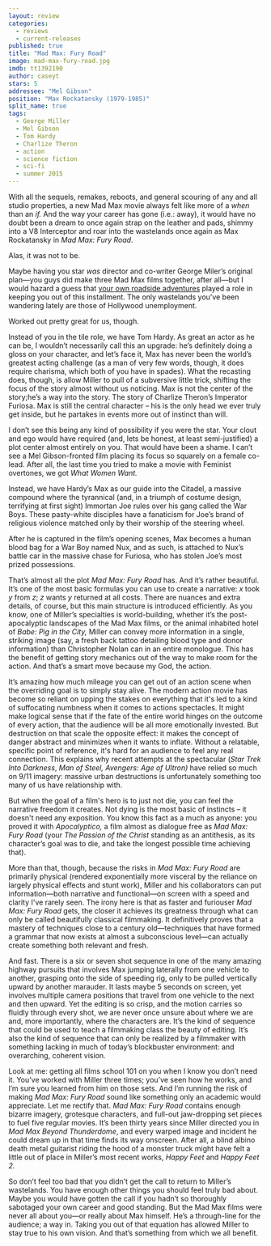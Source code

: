 ```yaml
---
layout: review
categories: 
  - reviews
  - current-releases
published: true
title: "Mad Max: Fury Road"
image: mad-max-fury-road.jpg
imdb: tt1392190
author: caseyt
stars: 5
addressee: "Mel Gibson"
position: "Max Rockatansky (1979-1985)"
split_name: true
tags: 
  - George Miller
  - Mel Gibson
  - Tom Hardy
  - Charlize Theron
  - action
  - science fiction
  - sci-fi
  - summer 2015
---
```

With all the sequels, remakes, reboots, and general scouring of any and all studio properties, a new Mad Max movie always felt like more of a _when_ than an _if._  And the way your career has gone (i.e.: away), it would have no doubt been a dream to once again strap on the leather and pads, shimmy into a V8 Interceptor and roar into the wastelands once again as Max Rockatansky in _Mad Max: Fury Road_.

Alas, it was not to be. 

Maybe having you star _was_ director and co-writer George Miler’s original plan—you guys did make three Mad Max films together, after all—but I would hazard a guess that [your own roadside adventures](http://www.cnn.com/2006/LAW/08/02/gibson.charged/index.html?_s=PM:LAW) played a role in keeping you out of this installment. The only wastelands you’ve been wandering lately are those of Hollywood unemployment.

Worked out pretty great for us, though.

Instead of you in the tile role, we have Tom Hardy. As great an actor as he can be, I wouldn’t necessarily call this an upgrade: he’s definitely doing a gloss on your character, and let’s face it, Max has never been the world’s greatest acting challenge (as a man of very few words, though, it does require charisma, which both of you have in spades). What the recasting does, though, is allow Miller to pull of a subversive little trick, shifting the focus of the story almost without us noticing. Max is not the center of the story;he’s a way into the story. The story of Charlize Theron’s Imperator Furiosa. Max is still the central character – his is the only head we ever truly get inside, but he partakes in events more out of instinct than will.

I don’t see this being any kind of possibility if you were the star. Your clout and ego would have required (and, lets be honest, at least semi-justified) a plot center almost entirely on you. That would have been a shame. I can’t see a Mel Gibson-fronted film placing its focus so squarely on a female co-lead. After all, the last time you tried to make a movie with Feminist overtones, we got _What Women Want._

Instead, we have Hardy’s Max as our guide into the Citadel, a massive compound where the tyrannical (and, in a triumph of costume design, terrifying at first sight) Immortan Joe rules over his gang called the War Boys. These pasty-white disciples have a fanaticism for Joe’s brand of religious violence matched only by their worship of the steering wheel.

After he is captured in the film’s opening scenes, Max becomes a human blood bag for a War Boy named Nux, and as such, is attached to Nux’s battle car in the massive chase for Furiosa, who has stolen Joe’s most prized possessions.

That’s almost all the plot _Mad Max: Fury Road_ has. And it’s rather beautiful. It’s one of the most basic formulas you can use to create a narrative: _x_ took _y_ from _z_; _z_ wants _y_ returned at all costs. There are nuances and extra details, of course, but this main structure is introduced efficiently. As you know, one of Miller’s specialties is world-building, whether it’s the post-apocalyptic landscapes of the Mad Max films, or the animal inhabited hotel of _Babe: Pig in the City,_ Miller can convey more information in a single, striking image (say, a fresh back tattoo detailing blood type and donor information) than Christopher Nolan can in an entire monologue. This has the benefit of getting story mechanics out of the way to make room for the action. And that’s a smart move because my God, the action.

It’s amazing how much mileage you can get out of an action scene when the overriding goal is to simply stay alive. The modern action movie has become so reliant on upping the stakes on everything that it's led to a kind of suffocating numbness when it comes to actions spectacles. It might make logical sense that if the fate of the entire world hinges on the outcome of every action, that the audience will be all more emotionally invested. But destruction on that scale the opposite effect: it makes the concept of danger abstract and minimizes when it wants to inflate. Without a relatable, specific point of reference, it's hard for an audience to feel any real connection. This explains why recent attempts at the spectacular (_Star_ _Trek Into Darkness_, _Man of Steel, Avengers: Age of_ _Ultron)_ have relied so much on 9/11 imagery: massive urban destructions is unfortunately something too many of us have relationship with.

But when the goal of a film's hero is to just not die, you can feel the narrative freedom it creates. Not dying is the most basic of instincts – it doesn't need any exposition. You know this fact as a much as anyone: you proved it with _Apocalyptico,_ a film almost as dialogue free as _Mad Max: Fury Road_ (your _The Passion of the Christ_ standing as an antithesis, as its character’s goal was to die, and take the longest possible time achieving that).

More than that, though, because the risks in _Mad Max: Fury Road_ are primarily physical (rendered exponentially more visceral by the reliance on largely physical effects and stunt work), Miller and his collaborators can put information—both narrative and functional—on screen with a speed and clarity I've rarely seen. The irony here is that as faster and furiouser _Mad Max: Fury Road_ gets, the closer it achieves its greatness through what can only be called beautifully classical filmmaking. It definitively proves that a mastery of techniques close to a century old—techniques that have formed a grammar that now exists at almost a subconscious level—can actually create something both relevant and fresh. 

And fast. There is a six or seven shot sequence in one of the many amazing highway pursuits that involves Max jumping laterally from one vehicle to another, grasping onto the side of speeding rig, only to be pulled vertically upward by another marauder. It lasts maybe 5 seconds on screen, yet involves multiple camera positions that travel from one vehicle to the next and then upward. Yet the editing is so crisp, and the motion carries so fluidly through every shot, we are never once unsure about where we are and, more importantly, where the characters are. It’s the kind of sequence that could be used to teach a filmmaking class the beauty of editing. It’s also the kind of sequence that can only be realized by a filmmaker with something lacking in much of today’s blockbuster environment: and overarching, coherent vision.

Look at me: getting all films school 101 on you when I know you don’t need it. You’ve worked with Miller three times; you’ve seen how he works, and I’m sure you learned from him on those sets. And I’m running the risk of making _Mad Max: Fury Road_ sound like something only an academic would appreciate. Let me rectify that. _Mad Max: Fury Road_ contains enough bizarre imagery, grotesque characters, and full-out jaw-dropping set pieces to fuel five regular movies. It’s been thirty years since Miller directed you in _Mad Max Beyond_ _Thunderdome_, and every warped image and incident he could dream up in that time finds its way onscreen. After all, a blind albino death metal guitarist riding the hood of a monster truck might have felt a little out of place in Miller’s most recent works, _Happy Feet_ and _Happy Feet 2._

So don’t feel too bad that you didn’t get the call to return to Miller’s wastelands. You have enough other things you should feel truly bad about. Maybe you would have gotten the call if you hadn’t so thoroughly sabotaged your own career and good standing. But the Mad Max films were never all about you—or really about Max himself. He’s a through-line for the audience; a way in. Taking you out of that equation has allowed Miller to stay true to his own vision. And that’s something from which we all benefit.